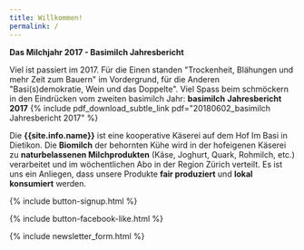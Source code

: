 ```yaml
---
title: Willkommen!
permalink: /
---
```


<div class="alert alert-success" role="alert" data-href=" http://basimil.ch/genossenschaft/#abo-bestellen">
  <div style="font-weight:bold;">
   Das Milchjahr 2017 - Basimilch Jahresbericht
  </div>

Viel ist passiert im 2017. Für die Einen standen "Trockenheit, Blähungen  und mehr Zeit zum Bauern" im Vordergrund, für die Anderen "Basi(s)demokratie, Wein und das Doppelte".  Viel Spass beim schmöckern in den Eindrücken vom zweiten basimilch Jahr: **basimilch** **Jahresbericht 2017** {% include pdf_download_subtle_link pdf="20180602_basimilch Jahresbericht 2017" %}

</div>

Die **{{site.info.name}}** ist eine kooperative Käserei auf dem
Hof Im Basi in Dietikon. Die **Biomilch** der behornten Kühe wird in der
hofeigenen Käserei zu **naturbelassenen Milchprodukten** (Käse, Joghurt, Quark,
Rohmilch, etc.) verarbeitet und im wöchentlichen Abo in der Region
Zürich verteilt. Es ist uns ein Anliegen, dass unsere Produkte **fair produziert**
und **lokal konsumiert** werden.

{% include button-signup.html %}

{% include button-facebook-like.html %}

{% include newsletter_form.html %}
